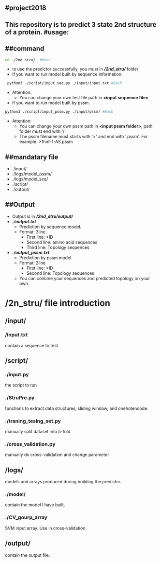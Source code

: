 #project2018
-----------------------------------------------------------
This repository is to predict 3 state 2nd structure of a protein.
#usage:
--------------------------------------------------------------
##command
------------------------------------------------
```Bash
cd ./2nd_stru/	#Bash
```
* to use the predictor successfully, you must in ***/2nd_stru/*** folder
* If you want to run model built by sequence information.
```Bash
 python3 ./script/input_seq.py ./input/input.txt #Bash
```
* Attention:
	* You can change your own test file path in **\<input sequence file>**
* If you want to run model built by pssm.
```Bash
python3 ./script/input_pssm.py ./input/pssm/ #Bash
```
* Attention:
	* You can change your own pssm path in **\<input pssm folder>**, path folder must end with '/'
	* The pssm filename must starts with '>' and end with '.pssm'. For example: \>1hnf-1-AS.pssm

##mandatary file
-------------------------------------------
* ./input/
* ./logs/model_pssm/<br>
* ./logs/model_seq/<br>
* ./script/<br>
* ./output/

##Output
----------------------------------------------
* Output is in ***/2nd_stru/output/***
* ***./output.txt***
	* Prediction by sequence model.
	* Format: 3line.
		* First line: >ID
		* Second line: amino acid sequences
		* Third line: Topology sequences
* ***./output_pssm.txt***
	* Prediction by pssm model.
	* Format: 2line
		* First line: >ID
		* Second line: Topology sequences
	* You can conbine your sequences and predicted topology on your own.


# /2n_stru/ file introduction
## /input/ 
###  /input.txt
 contain a sequence to test<br>
## /script/
### ./input.py  
 the script to run<br>
### ./StruPre.py 
 functions to extract data structures, sliding window, and onehotencode.<br>
### ./traning_tesing_set.py
 manually split dataset into 5-fold.<br>
### ./cross_validation.py
 manually do cross-validation and change parameter <br>
## /logs/
 models and arrays produced during building the predictor.
### ./model/  
 contain the model I have built.<br>
### ./CV_gourp_array
 SVM input array. Use in cross-validation
## /output/
 contain the output file.


